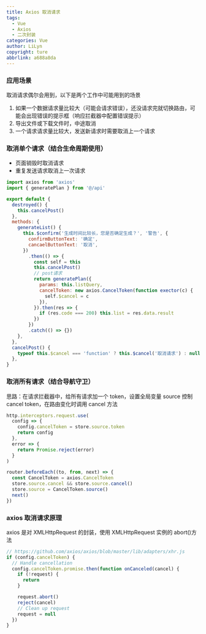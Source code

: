 ```yaml
---
title: Axios 取消请求
tags:
  - Vue
  - Axios
  - 二次封装
categories: Vue
author: LiLyn
copyright: ture
abbrlink: a688a8da
---
```


### 应用场景

取消请求偶尔会用到，以下是两个工作中可能用到的场景

1. 如果一个数据请求量比较大（可能会请求错误），还没请求完就切换路由，可能会出现错误的提示框（响应拦截器中配置错误提示）
2. 导出文件或下载文件时，中途取消
3. 一个请求请求量比较大，发送新请求时需要取消上一个请求

<!--more-->

### 取消单个请求（结合生命周期使用）

- 页面销毁时取消请求
- 重复发送请求取消上一次请求

```js
import axios from 'axios'
import { generatePlan } from '@/api'

export default {
  destroyed() {
    this.cancelPost()
  },
  methods: {
    generateList() {
      this.$confirm('生成时间比较长，您是否确定生成？', '警告', {
        confirmButtonText: '确定',
        cancaelButtonText: '取消',
      })
        .then(() => {
          const self = this
          this.cancelPost()
          // post请求
          return generatePlan({
            params: this.listQuery,
            cancelToken: new axios.CancelToken(function exector(c) {
              self.$cancel = c
            }),
          }).then(res => {
            if (res.code === 200) this.list = res.data.result
          })
        })
        .catch(() => {})
    },
  },
  cancelPost() {
    typeof this.$cancel === 'function' ? this.$cancel('取消请求') : null
  },
}
```

### 取消所有请求（结合导航守卫）

思路：在请求拦截器中，给所有请求加一个 token，设置全局变量 source 控制 cancel token，在路由变化时调用 cancel 方法

```js
http.interceptors.request.use(
  config => {
    config.cancelToken = store.source.token
    return config
  },
  error => {
    return Promise.reject(error)
  }
)

router.beforeEach((to, from, next) => {
  const CancelToken = axios.CancelToken
  store.source.cancel && store.source.cancel()
  store.source = CancelToken.source()
  next()
})
```

### axios 取消请求原理

axios 是对 XMLHttpRequest 的封装，使用 XMLHttpRequest 实例的 abort()方法

```js
// https://github.com/axios/axios/blob/master/lib/adapters/xhr.js
if (config.cancelToken) {
  // Handle cancellation
  config.cancelToken.promise.then(function onCanceled(cancel) {
    if (!request) {
      return
    }

    request.abort()
    reject(cancel)
    // Clean up request
    request = null
  })
}
```